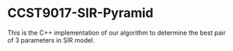 # CCST9017-SIR-Pyramid
 This is the C++ implementation of our algorithm to determine the best pair of 3 parameters in SIR model.
